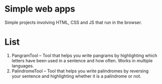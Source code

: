 # Simple web apps
Simple projects involving HTML, CSS and JS that run in the browser.

# List
1. PangramTool – Tool that helps you write pangrams by highlighting which letters have been used in a sentence and how often. Works in multiple languages.
2. PalindromeTool – Tool that helps you write palindromes by reversing your sentence and highlighting whether it is a palindrome or not.
